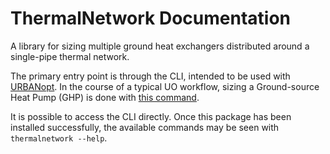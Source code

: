 # ThermalNetwork Documentation

A library for sizing multiple ground heat exchangers distributed around a single-pipe thermal network.

The primary entry point is through the CLI, intended to be used with [URBANopt](https://docs.urbanopt.net/). In the course of a typical UO workflow, sizing a Ground-source Heat Pump (GHP) is done with [this command](https://docs.urbanopt.net/workflows/ghp/ghp.html#size-ghp).

It is possible to access the CLI directly. Once this package has been installed successfully, the available commands may be seen with `thermalnetwork --help`.
